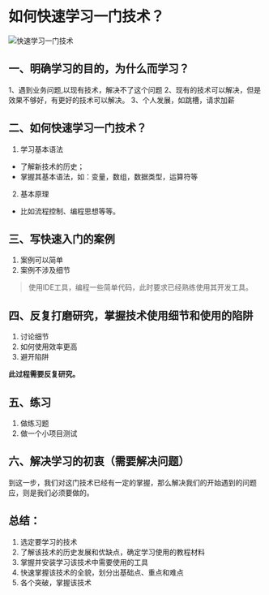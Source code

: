 ﻿# 如何快速学习一门技术？

![快速学习一门技术](https://img-blog.csdn.net/20180723223055719?watermark/2/text/aHR0cHM6Ly9ibG9nLmNzZG4ubmV0L1REQ1FaRA==/font/5a6L5L2T/fontsize/400/fill/I0JBQkFCMA==/dissolve/70)

## 一、明确学习的目的，为什么而学习？
1、遇到业务问题,以现有技术，解决不了这个问题
2、现有的技术可以解决，但是效果不够好，有更好的技术可以解决。
3、个人发展，如跳槽，请求加薪

## 二、如何快速学习一门技术？
1. 学习基本语法
- 了解新技术的历史；
- 掌握其基本语法，如：变量，数组，数据类型，运算符等
2. 基本原理
- 比如流程控制、编程思想等等。
## 三、写快速入门的案例
1. 案例可以简单
2. 案例不涉及细节

> 使用IDE工具，编程一些简单代码，此时要求已经熟练使用其开发工具。

## 四、反复打磨研究，掌握技术使用细节和使用的陷阱
1. 讨论细节
2. 如何使用效率更高
3. 避开陷阱

**此过程需要反复研究。**

## 五、练习
1. 做练习题
2. 做一个小项目测试

## 六、解决学习的初衷（需要解决问题）
到这一步，我们对这门技术已经有一定的掌握，那么解决我们的开始遇到的问题应，则是我们必须要做的。


## 总结：
1. 选定要学习的技术
2. 了解该技术的历史发展和优缺点，确定学习使用的教程材料
3. 掌握并安装学习该技术中需要使用的工具
4. 快速掌握该技术的全貌，划分出基础点、重点和难点
5. 各个突破，掌握该技术